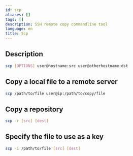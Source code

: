 ```yaml
---
id: scp
aliases: []
tags: []
description: SSH remote copy commandline tool
language: en
title: Scp
---
```


## Description

```sh
scp [OPTIONS] user@hostname:src user@otherhostname:dst
```

## Copy a local file to a remote server

```sh
scp /path/to/file user@ip:/path/to/copy/file
```

## Copy a repository

```sh
scp -r [src] [dest]
```

## Specify the file to use as a key

```sh
scp -i /path/to/file [src] [dest]
```
